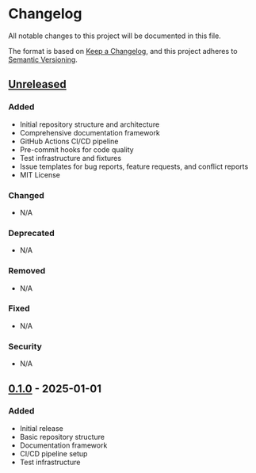 # Changelog

All notable changes to this project will be documented in this file.

The format is based on [Keep a Changelog](https://keepachangelog.com/en/1.0.0/),
and this project adheres to [Semantic Versioning](https://semver.org/spec/v2.0.0.html).

## [Unreleased]

### Added
- Initial repository structure and architecture
- Comprehensive documentation framework
- GitHub Actions CI/CD pipeline
- Pre-commit hooks for code quality
- Test infrastructure and fixtures
- Issue templates for bug reports, feature requests, and conflict reports
- MIT License

### Changed
- N/A

### Deprecated
- N/A

### Removed
- N/A

### Fixed
- N/A

### Security
- N/A

## [0.1.0] - 2025-01-01

### Added
- Initial release
- Basic repository structure
- Documentation framework
- CI/CD pipeline setup
- Test infrastructure

[Unreleased]: https://github.com/VirtualAgentics/coderabbit-conflict-resolver/compare/v0.1.0...HEAD
[0.1.0]: https://github.com/VirtualAgentics/coderabbit-conflict-resolver/releases/tag/v0.1.0
